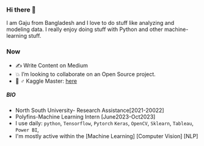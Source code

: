 ### Hi there 👋

I am Gaju from Bangladesh and I love to do stuff like analyzing and modeling data. I really enjoy doing stuff with  Python and other machine-learning stuff.

### Now

- ✍️ Write Content on Medium
- :boom: I’m looking to collaborate on an Open Source project.
- 💂‍ ♂️  Kaggle Master: <a href="https://www.kaggle.com/gazu468">here</a>

##### BIO

-  North South University- Research Assistance[2021-20022]
-  Polyfins-Machine Learning Intern [June2023-Oct2023]
- I use daily: `python`, `Tensorflow`, `Pytorch` `Keras`, `OpenCV`, `Sklearn`, `Tableau`,  `Power BI`, 
- I'm mostly active within the  [Machine Learning] [Computer Vision] [NLP]



